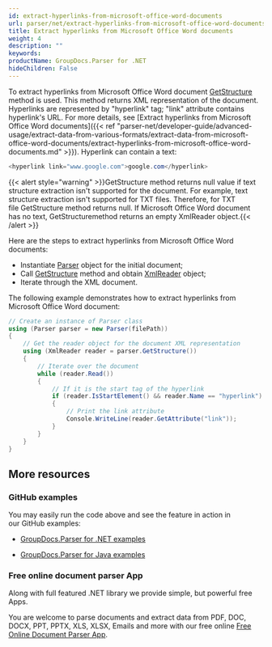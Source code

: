 ```yaml
---
id: extract-hyperlinks-from-microsoft-office-word-documents
url: parser/net/extract-hyperlinks-from-microsoft-office-word-documents
title: Extract hyperlinks from Microsoft Office Word documents
weight: 4
description: ""
keywords: 
productName: GroupDocs.Parser for .NET
hideChildren: False
---
```

To extract hyperlinks from Microsoft Office Word document [GetStructure](https://apireference.groupdocs.com/net/parser/groupdocs.parser/parser/methods/getstructure) method is used. This method returns XML representation of the document. Hyperlinks are represented by "hyperlink" tag; "link" attribute contains hyperlink's URL. For more details, see [Extract hyperlinks from Microsoft Office Word documents]({{< ref "parser-net/developer-guide/advanced-usage/extract-data-from-various-formats/extract-data-from-microsoft-office-word-documents/extract-hyperlinks-from-microsoft-office-word-documents.md" >}}). Hyperlink can contain a text:

```csharp
<hyperlink link="www.google.com">google.com</hyperlink>
```

{{< alert style="warning" >}}GetStructure method returns null value if text structure extraction isn't supported for the document. For example, text structure extraction isn't supported for TXT files. Therefore, for TXT file GetStructure method returns null. If Microsoft Office Word document has no text, GetStructuremethod returns an empty XmlReader object.{{< /alert >}}

Here are the steps to extract hyperlinks from Microsoft Office Word documents:

*   Instantiate [Parser](https://apireference.groupdocs.com/net/parser/groupdocs.parser/parser) object for the initial document;
*   Call [GetStructure](https://apireference.groupdocs.com/net/parser/groupdocs.parser/parser/methods/getstructure) method and obtain [XmlReader](https://docs.microsoft.com/en-us/dotnet/api/system.xml.xmlreader?view=netframework-2.0) object;
*   Iterate through the XML document.

The following example demonstrates how to extract hyperlinks from Microsoft Office Word document:

```csharp
// Create an instance of Parser class
using (Parser parser = new Parser(filePath))
{
    // Get the reader object for the document XML representation
    using (XmlReader reader = parser.GetStructure())
    {
        // Iterate over the document
        while (reader.Read())
        {
            // If it is the start tag of the hyperlink
            if (reader.IsStartElement() && reader.Name == "hyperlink")
            {
                // Print the link attribute
                Console.WriteLine(reader.GetAttribute("link"));
            }
        }
    }
}
```

## More resources

### GitHub examples

You may easily run the code above and see the feature in action in our GitHub examples:

*   [GroupDocs.Parser for .NET examples](https://github.com/groupdocs-parser/GroupDocs.Parser-for-.NET)
    
*   [GroupDocs.Parser for Java examples](https://github.com/groupdocs-parser/GroupDocs.Parser-for-Java)
    

### Free online document parser App

Along with full featured .NET library we provide simple, but powerful free Apps.

You are welcome to parse documents and extract data from PDF, DOC, DOCX, PPT, PPTX, XLS, XLSX, Emails and more with our free online [Free Online Document Parser App](https://products.groupdocs.app/parser).
